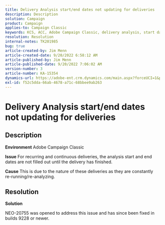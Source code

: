 ```yaml
---
title: Delivery Analysis start/end dates not updating for deliveries
description: Description
solution: Campaign
product: Campaign
applies-to: Campaign Classic
keywords: KCS, ACC, Adobe Campaign Classic, delivery analysis, start date, end date, not updating correctly, recurring deliveries, continuous deliveries, NEO-20755
resolution: Resolution
internal-notes: TK201985
bug: true
article-created-by: Jim Menn
article-created-date: 9/20/2022 6:58:12 AM
article-published-by: Jim Menn
article-published-date: 9/20/2022 7:06:02 AM
version-number: 3
article-number: KA-15354
dynamics-url: https://adobe-ent.crm.dynamics.com/main.aspx?forceUCI=1&pagetype=entityrecord&etn=knowledgearticle&id=cc2bdd93-b138-ed11-9db1-0022480866ad
exl-id: f52c5dda-66ab-4678-a71c-68bbee9ab263
---
```

# Delivery Analysis start/end dates not updating for deliveries

## Description


<b>Environment</b>
Adobe Campaign Classic

<b>Issue</b>
For recurring and continuous deliveries, the analysis start and end dates are not filled out until the delivery has finished.

<b>Cause</b>
This is due to the nature of these deliveries as they are constantly re-running/re-analyzing.


## Resolution


<b>Solution</b>

NEO-20755 was opened to address this issue and has since been fixed in builds 9228 or newer.
